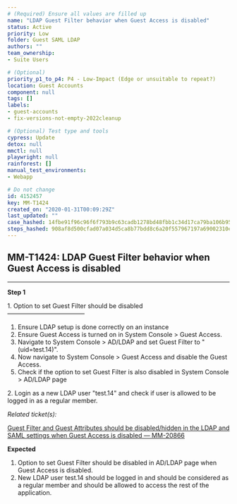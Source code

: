 ```yaml
---
# (Required) Ensure all values are filled up
name: "LDAP Guest Filter behavior when Guest Access is disabled"
status: Active
priority: Low
folder: Guest SAML LDAP
authors: ""
team_ownership: 
- Suite Users

# (Optional)
priority_p1_to_p4: P4 - Low-Impact (Edge or unsuitable to repeat?)
location: Guest Accounts
component: null
tags: []
labels: 
- guest-accounts
- fix-versions-not-empty-2022cleanup

# (Optional) Test type and tools
cypress: Update
detox: null
mmctl: null
playwright: null
rainforest: []
manual_test_environments: 
- Webapp

# Do not change
id: 4152457
key: MM-T1424
created_on: "2020-01-31T00:09:29Z"
last_updated: ""
case_hashed: 14fbe91f96c96f6f793b9c63cadb1278bd48fbb1c34d17ca79ba106b95f26b23b74a5fbf38bdf7451fde65cbc646cd60
steps_hashed: 908af8d500cfad07a034d5ca8b77bdd8c6a20f557967197a69002310eae837e467ac43b302f09f93c15403817c993e4e
---
```


<!-- (Auto-generated) Based on frontmatter's "key" and "name" -->

## MM-T1424: LDAP Guest Filter behavior when Guest Access is disabled

---

**Step 1**

1\. Option to set Guest Filter should be disabled\
–––––––––––––––––––––––––

1. Ensure LDAP setup is done correctly on an instance
2. Ensure Guest Access is turned on in System Console > Guest Access.
3. Navigate to System Console > AD/LDAP and set Guest Filter to "(uid=test.14)".
4. Now navigate to System Console > Guest Access and disable the Guest Access.
5. Check if the option to set Guest Filter is also disabled in System Console > AD/LDAP page

2\. Login as a new LDAP user "test.14" and check if user is allowed to be logged in as a regular member.

_Related ticket(s):_

[Guest Filter and Guest Attributes should be disabled/hidden in the LDAP and SAML settings when Guest Access is disabled — MM-20866](https://mattermost.atlassian.net/browse/MM-20866)

**Expected**

1. Option to set Guest Filter should be disabled in AD/LDAP page when Guest Access is disabled.
2. New LDAP user test.14 should be logged in and should be considered as a regular member and should be allowed to access the rest of the application.
